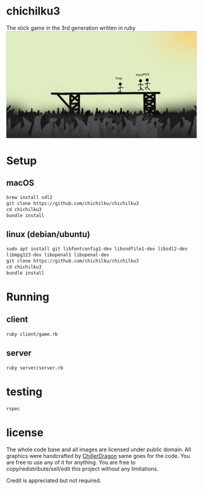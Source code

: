 # chichilku3
The stick game in the 3rd generation written in ruby
![Demo Picture](screenshots/chichilku3.png)

# Setup

## macOS

```
brew install sdl2
git clone https://github.com/chichilku/chichilku3
cd chichilku3
bundle install
```

## linux (debian/ubuntu)

```
sudo apt install git libfontconfig1-dev libsndfile1-dev libsdl2-dev libmpg123-dev libopenal1 libopenal-dev
git clone https://github.com/chichilku/chichilku3
cd chichilku3
bundle install
```

# Running

## client

``ruby client/game.rb``

## server

``ruby server/server.rb``

# testing

```
rspec
```

# license

The whole code base and all images are licensed under public domain.
All graphics were handcrafted by [ChillerDragon](https://github.com/ChillerDragon) same goes for the code.
You are free to use any of it for anything. You are free to copy/redistribute/sell/edit this project without any limitations.


Credit is appreciated but not required.

